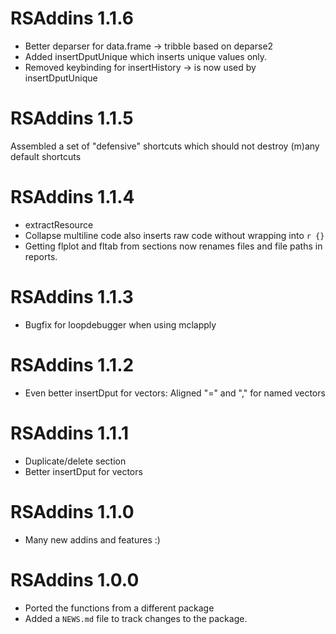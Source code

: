 # RSAddins 1.1.6

* Better deparser for data.frame -> tribble based on deparse2
* Added insertDputUnique which inserts unique values only.
* Removed keybinding for insertHistory -> is now used by insertDputUnique

# RSAddins 1.1.5

Assembled a set of "defensive" shortcuts which should not destroy (m)any default shortcuts

# RSAddins 1.1.4

* extractResource
* Collapse multiline code also inserts raw code without wrapping into `r {}`
* Getting flplot and fltab from sections now renames files and file paths in reports.

# RSAddins 1.1.3

* Bugfix for loopdebugger when using mclapply

# RSAddins 1.1.2

* Even better insertDput for vectors: Aligned "=" and "," for named vectors

# RSAddins 1.1.1

* Duplicate/delete section
* Better insertDput for vectors


# RSAddins 1.1.0

* Many new addins and features :)

# RSAddins 1.0.0

* Ported the functions from a different package
* Added a `NEWS.md` file to track changes to the package.
